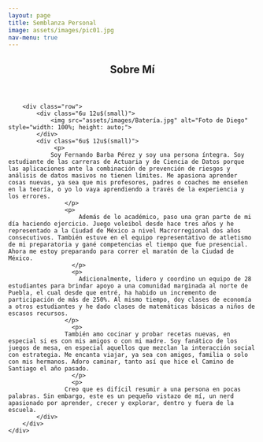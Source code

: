 ```yaml
---
layout: page
title: Semblanza Personal
image: assets/images/pic01.jpg
nav-menu: true
---
```


<!-- Main -->
<div id="main" class="alt">

<!-- One -->
<section id="one">
	<div class="inner">
		<header class="major">
			<h1>Sobre Mí</h1>
		</header>

		<div class="row">
			<div class="6u 12u$(small)">
				<img src="assets/images/Batería.jpg" alt="Foto de Diego" style="width: 100%; height: auto;">
			</div>
			<div class="6u$ 12u$(small)">
				 <p>
				Soy Fernando Barba Pérez y soy una persona íntegra. Soy estudiante de las carreras de Actuaria y de Ciencia de Datos porque las aplicaciones ante la combinación de prevención de riesgos y análisis de datos masivos no tienen límites. Me apasiona aprender cosas nuevas, ya sea que mis profesores, padres o coaches me enseñen en la teoría, o yo lo vaya aprendiendo a través de la experiencia y los errores.
         			</p>
          			<p>
            			Además de lo académico, paso una gran parte de mi día haciendo ejercicio. Juego voleibol desde hace tres años y he representado a la Ciudad de México a nivel Macrorregional dos años consecutivos. También estuve en el equipo representativo de atletismo de mi preparatoria y gané competencias el tiempo que fue presencial. Ahora me estoy preparando para correr el maratón de la Ciudad de México.
			          </p>
			          <p>
            			Adicionalmente, lidero y coordino un equipo de 28 estudiantes para brindar apoyo a una comunidad marginada al norte de Puebla, el cual desde que entré, ha habido un incremento de participación de más de 250%. Al mismo tiempo, doy clases de economía a otros estudiantes y he dado clases de matemáticas básicas a niños de escasos recursos. 
	       			</p>
			          <p>
			        También amo cocinar y probar recetas nuevas, en especial si es con mis amigos o con mi madre. Soy fanático de los juegos de mesa, en especial aquellos que mezclan la interacción social con estrategia. Me encanta viajar, ya sea con amigos, familia o solo con mis hermanos. Adoro caminar, tanto así que hice el Camino de Santiago el año pasado. 
			          </p>
			          <p>
			        Creo que es difícil resumir a una persona en pocas palabras. Sin embargo, este es un pequeño vistazo de mí, un nerd apasionado por aprender, crecer y explorar, dentro y fuera de la escuela.
			</div>
		</div>
	</div>
</section>

</div>

</div>
</section>

</div>
